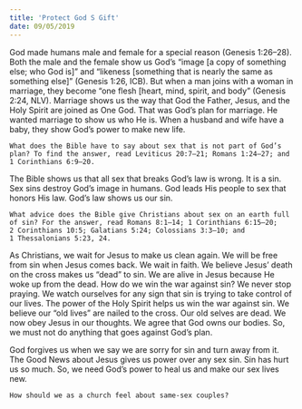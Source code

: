 ```yaml
---
title: 'Protect God S Gift'
date: 09/05/2019
---
```


God made humans male and female for a special reason (Genesis 1:26–28). Both the male and the female show us God’s “image [a copy of something else; who God is]” and “likeness [something that is nearly the same as something else]” (Genesis 1:26, ICB). But when a man joins with a woman in marriage, they become “one flesh [heart, mind, spirit, and body” (Genesis 2:24, NLV). Marriage shows us the way that God the Father, Jesus, and the Holy Spirit are joined as One God. That was God’s plan for marriage. He wanted marriage to show us who He is. When a husband and wife have a baby, they show God’s power to make new life.

`What does the Bible have to say about sex that is not part of God’s plan? To find the answer, read Leviticus 20:7–21; Romans 1:24–27; and 1 Corinthians 6:9–20.`

The Bible shows us that all sex that breaks God’s law is wrong. It is a sin. Sex sins destroy God’s image in humans. God leads His people to sex that honors His law. God’s law shows us our sin.

`What advice does the Bible give Christians about sex on an earth full of sin? For the answer, read Romans 8:1–14; 1 Corinthians 6:15–20; 2 Corinthians 10:5; Galatians 5:24; Colossians 3:3–10; and 1 Thessalonians 5:23, 24.`

As Christians, we wait for Jesus to make us clean again. We will be free from sin when Jesus comes back. We wait in faith. We believe Jesus’ death on the cross makes us “dead” to sin. We are alive in Jesus because He woke up from the dead. How do we win the war against sin? We never stop praying. We watch ourselves for any sign that sin is trying to take control of our lives. The power of the Holy Spirit helps us win the war against sin. We believe our “old lives” are nailed to the cross. Our old selves are dead. We now obey Jesus in our thoughts. We agree that God owns our bodies. So, we must not do anything that goes against God’s plan.

God forgives us when we say we are sorry for sin and turn away from it. The Good News about Jesus gives us power over any sex sin. Sin has hurt us so much. So, we need God’s power to heal us and make our sex lives new. 

`How should we as a church feel about same-sex couples?`
